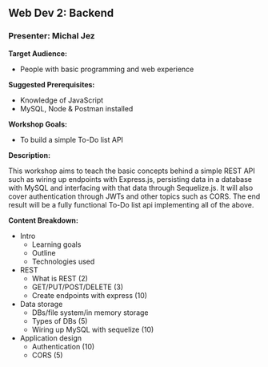 ## Web Dev 2: Backend
### Presenter: Michal Jez

**Target Audience:** 
- People with basic programming and web experience

**Suggested Prerequisites:** 
- Knowledge of JavaScript
- MySQL, Node & Postman installed

**Workshop Goals:**

- To build a simple To-Do list API

**Description:**

This workshop aims to teach the basic concepts behind a simple REST API such as wiring up endpoints with Express.js, persisting data in a database with MySQL and interfacing with that data through Sequelize.js. It will also cover authentication through JWTs and other topics such as CORS. The end result will be a fully functional To-Do list api implementing all of the above.

**Content Breakdown:**

- Intro
    - Learning goals
    - Outline
    - Technologies used
- REST
    - What is REST (2)
    - GET/PUT/POST/DELETE (3)
    - Create endpoints with express (10)
- Data storage
    - DBs/file system/in memory storage
    - Types of DBs (5)
    - Wiring up MySQL with sequelize (10)
- Application design
    - Authentication (10)
    - CORS (5)
